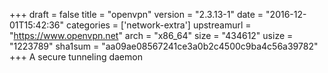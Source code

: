 +++
draft = false
title = "openvpn"
version = "2.3.13-1"
date = "2016-12-01T15:42:36"
categories = ['network-extra']
upstreamurl = "https://www.openvpn.net"
arch = "x86_64"
size = "434612"
usize = "1223789"
sha1sum = "aa09ae08567241ce3a0b2c4500c9ba4c56a39782"
+++
A secure tunneling daemon